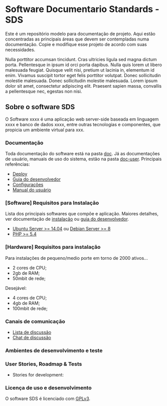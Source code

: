 # Software Documentario Standards - SDS

Este é um repositório modelo para documentação de projeto. Aqui estão concentradas as principais áreas que devem ser contempladas numa documentação. Copie e modifique esse projeto de acordo com suas necessidades. 

Nulla porttitor accumsan tincidunt. Cras ultricies ligula sed magna dictum porta. Pellentesque in ipsum id orci porta dapibus. Nulla quis lorem ut libero malesuada feugiat. Quisque velit nisi, pretium ut lacinia in, elementum id enim. Vivamus suscipit tortor eget felis porttitor volutpat. Donec sollicitudin molestie malesuada. Donec sollicitudin molestie malesuada. Lorem ipsum dolor sit amet, consectetur adipiscing elit. Praesent sapien massa, convallis a pellentesque nec, egestas non nisi.



## Sobre o software SDS
O Software xxxx é uma aplicação web server-side baseada em linguagem xxxx e banco de dados xxxx, entre outras tecnologias e componentes, que propicia um ambiente virtual para xxx.  

### Documentação 
Toda documentação do software está na pasta [doc](doc). Já as documentações de usuário, manuais de uso do sistema, estão na pasta [doc-user](doc-user). Principais referências: 
- [Deploy](doc/deploy.md)
- [Guia do desenvolvedor](doc/developer-guide.md)
- [Configurações](doc/configurations.md)
- [Manual do usuário](doc-user/readme.md)

### [Software] Requisitos para Instalação
Lista dos principais softwares que compõe e aplicação. Maiores detalhes, ver documentação de [instalação](doc/deploy.md) ou [guia do desenvolvedor](doc/developer-guide.md). 

- [Ubuntu Server >= 14.04](http://www.ubuntu.com) ou [Debian Server >= 8](https://www.debian.org.)
- [PHP >= 5.4](http://php.net)

### [Hardware] Requisitos para instalação

Para instalações de pequeno/medio porte em torno de 2000 ativos...

* 2 cores de CPU;
* 2gb de RAM;
* 50mbit de rede;

Desejável:

*  4 cores de CPU;
* 4gb de RAM;
* 100mbit de rede;

### Canais de comunicação

* [Lista de discussão]()
* [Chat de discussão]()


### Ambientes de desenvolvimento e teste


### User Stories, Roadmap & Tests

- Stories for development: 

### Licença de uso e desenvolvimento

O software SDS é licenciado com [GPLv3](http://gplv3.fsf.org). 
